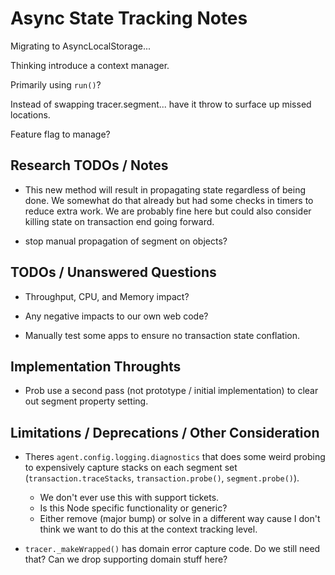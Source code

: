 # Async State Tracking Notes

Migrating to AsyncLocalStorage...

Thinking introduce a context manager.

Primarily using `run()`?

Instead of swapping tracer.segment... have it throw to surface up missed locations.

Feature flag to manage?

## Research TODOs / Notes

* This new method will result in propagating state regardless of being done. We somewhat do that already but had some checks in timers to reduce extra work. We are probably fine here but could also consider killing state on transaction end going forward.

* stop manual propagation of segment on objects?


## TODOs / Unanswered Questions

* Throughput, CPU, and Memory impact?

* Any negative impacts to our own web code?

* Manually test some apps to ensure no transaction state conflation.

## Implementation Throughts

* Prob use a second pass (not prototype / initial implementation) to clear out segment property setting.

## Limitations / Deprecations / Other Consideration

* Theres `agent.config.logging.diagnostics` that does some weird probing to expensively capture stacks on each segment set (`transaction.traceStacks`, `transaction.probe()`, `segment.probe()`).
  * We don't ever use this with support tickets.
  * Is this Node specific functionality or generic?
  * Either remove (major bump) or solve in a different way cause I don't think we want to do this at the context tracking level.


* `tracer._makeWrapped()` has domain error capture code. Do we still need that? Can we drop supporting domain stuff here?